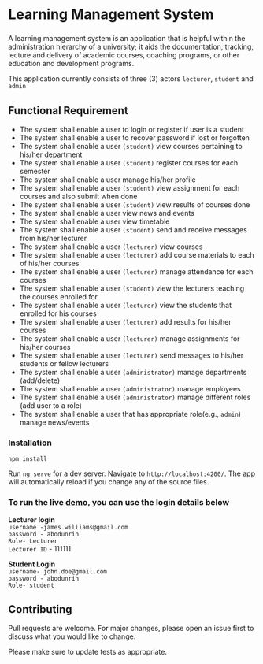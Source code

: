 # Learning Management System 
### 

A learning management system is an application that is
helpful within the administration hierarchy of a university; it aids the documentation,
tracking, lecture and delivery of academic courses, coaching programs, or other education
and development programs.

This application currently consists of three (3) actors
`lecturer`, `student` and `admin`

## Functional Requirement
- The system shall enable a user to login or register if user is a student
- The system shall enable a user to recover password if lost or forgotten
- The system shall enable a user `(student)` view courses pertaining to his/her department
- The system shall enable a user `(student)` register courses for each semester
- The system shall enable a user manage his/her profile
- The system shall enable a user `(student)` view assignment for each courses and also
submit when done
- The system shall enable a user `(student)` view results of courses done
- The system shall enable a user view news and events
- The system shall enable a user view timetable
- The system shall enable a user `(student)` send and receive messages from his/her
lecturer
- The system shall enable a user `(lecturer)` view courses
- The system shall enable a user `(lecturer)` add course materials to each of his/her
courses
- The system shall enable a user `(lecturer)` manage attendance for each courses
- The system shall enable a user `(student)` view the lecturers teaching the courses
enrolled for
- The system shall enable a user `(lecturer)` view the students that enrolled for his courses
- The system shall enable a user `(lecturer)` add results for his/her courses
- The system shall enable a user `(lecturer)` manage assignments for his/her courses
- The system shall enable a user `(lecturer)` send messages to his/her students or fellow
lecturers
- The system shall enable a user `(administrator)` manage departments (add/delete)
- The system shall enable a user `(administrator)` manage employees
- The system shall enable a user `(administrator)` manage different roles (add user to a
role)
- The system shall enable a user that has appropriate role(e.g., `admin`) manage
news/events


### Installation

```
npm install 
```
 
Run `ng serve` for a dev server. Navigate to `http://localhost:4200/`. The app will automatically reload if you change any of the source files.

### To run the live [demo](https://learning-management-syst-7a244.web.app/), you can use the login details below

<b>Lecturer login</b> <br>
`username -james.williams@gmail.com`<br>
`password - abodunrin` <br>
`Role- Lecturer` <br>
`Lecturer ID` - 111111

<b>Student Login</b> <br>
`username- john.doe@gmail.com` <br>
`password - abodunrin` <br>
`Role- student`


## Contributing
Pull requests are welcome. For major changes, please open an issue first to discuss what you would like to change.

Please make sure to update tests as appropriate.
